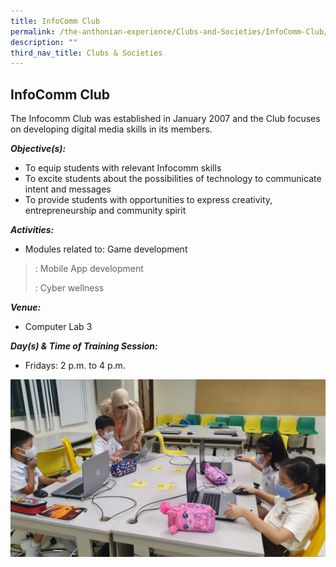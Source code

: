 ```yaml
---
title: InfoComm Club
permalink: /the-anthonian-experience/Clubs-and-Societies/InfoComm-Club/
description: ""
third_nav_title: Clubs & Societies
---
```

## InfoComm Club

The Infocomm Club was established in January 2007 and the Club focuses on developing digital media skills in its members.

  

_**Objective(s):**_ 

*   To equip students with relevant Infocomm skills
*   To excite students about the possibilities of technology to communicate intent and messages 
*   To provide students with opportunities to express creativity, entrepreneurship and community spirit

  

_**Activities:**_

*   Modules related to: Game development

> : Mobile App development
> 
> : Cyber wellness

  

_**Venue:**_ 

*   Computer Lab 3

  

_**Day(s) & Time of Training Session:**_

*   Fridays: 2 p.m. to 4 p.m.

![](/images/Infocomm%20Media%202.jpeg)